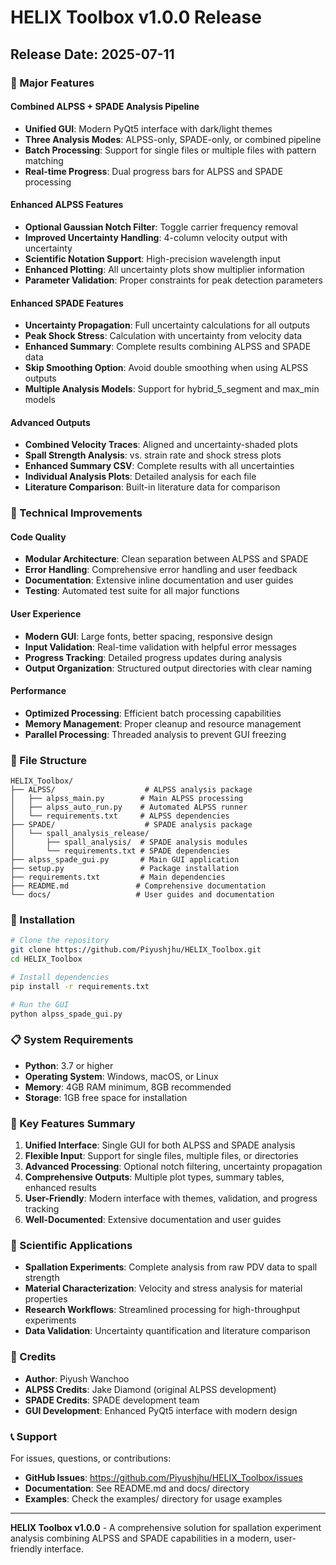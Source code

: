 # HELIX Toolbox v1.0.0 Release

## Release Date: 2025-07-11

### 🎉 Major Features

#### Combined ALPSS + SPADE Analysis Pipeline
- **Unified GUI**: Modern PyQt5 interface with dark/light themes
- **Three Analysis Modes**: ALPSS-only, SPADE-only, or combined pipeline
- **Batch Processing**: Support for single files or multiple files with pattern matching
- **Real-time Progress**: Dual progress bars for ALPSS and SPADE processing

#### Enhanced ALPSS Features
- **Optional Gaussian Notch Filter**: Toggle carrier frequency removal
- **Improved Uncertainty Handling**: 4-column velocity output with uncertainty
- **Scientific Notation Support**: High-precision wavelength input
- **Enhanced Plotting**: All uncertainty plots show multiplier information
- **Parameter Validation**: Proper constraints for peak detection parameters

#### Enhanced SPADE Features
- **Uncertainty Propagation**: Full uncertainty calculations for all outputs
- **Peak Shock Stress**: Calculation with uncertainty from velocity data
- **Enhanced Summary**: Complete results combining ALPSS and SPADE data
- **Skip Smoothing Option**: Avoid double smoothing when using ALPSS outputs
- **Multiple Analysis Models**: Support for hybrid_5_segment and max_min models

#### Advanced Outputs
- **Combined Velocity Traces**: Aligned and uncertainty-shaded plots
- **Spall Strength Analysis**: vs. strain rate and shock stress plots
- **Enhanced Summary CSV**: Complete results with all uncertainties
- **Individual Analysis Plots**: Detailed analysis for each file
- **Literature Comparison**: Built-in literature data for comparison

### 🔧 Technical Improvements

#### Code Quality
- **Modular Architecture**: Clean separation between ALPSS and SPADE
- **Error Handling**: Comprehensive error handling and user feedback
- **Documentation**: Extensive inline documentation and user guides
- **Testing**: Automated test suite for all major functions

#### User Experience
- **Modern GUI**: Large fonts, better spacing, responsive design
- **Input Validation**: Real-time validation with helpful error messages
- **Progress Tracking**: Detailed progress updates during analysis
- **Output Organization**: Structured output directories with clear naming

#### Performance
- **Optimized Processing**: Efficient batch processing capabilities
- **Memory Management**: Proper cleanup and resource management
- **Parallel Processing**: Threaded analysis to prevent GUI freezing

### 📁 File Structure

```
HELIX_Toolbox/
├── ALPSS/                    # ALPSS analysis package
│   ├── alpss_main.py        # Main ALPSS processing
│   ├── alpss_auto_run.py    # Automated ALPSS runner
│   └── requirements.txt     # ALPSS dependencies
├── SPADE/                    # SPADE analysis package
│   └── spall_analysis_release/
│       ├── spall_analysis/  # SPADE analysis modules
│       └── requirements.txt # SPADE dependencies
├── alpss_spade_gui.py       # Main GUI application
├── setup.py                 # Package installation
├── requirements.txt         # Main dependencies
├── README.md               # Comprehensive documentation
└── docs/                   # User guides and documentation
```

### 🚀 Installation

```bash
# Clone the repository
git clone https://github.com/Piyushjhu/HELIX_Toolbox.git
cd HELIX_Toolbox

# Install dependencies
pip install -r requirements.txt

# Run the GUI
python alpss_spade_gui.py
```

### 📋 System Requirements

- **Python**: 3.7 or higher
- **Operating System**: Windows, macOS, or Linux
- **Memory**: 4GB RAM minimum, 8GB recommended
- **Storage**: 1GB free space for installation

### 🎯 Key Features Summary

1. **Unified Interface**: Single GUI for both ALPSS and SPADE analysis
2. **Flexible Input**: Support for single files, multiple files, or directories
3. **Advanced Processing**: Optional notch filtering, uncertainty propagation
4. **Comprehensive Outputs**: Multiple plot types, summary tables, enhanced results
5. **User-Friendly**: Modern interface with themes, validation, and progress tracking
6. **Well-Documented**: Extensive documentation and user guides

### 🔬 Scientific Applications

- **Spallation Experiments**: Complete analysis from raw PDV data to spall strength
- **Material Characterization**: Velocity and stress analysis for material properties
- **Research Workflows**: Streamlined processing for high-throughput experiments
- **Data Validation**: Uncertainty quantification and literature comparison

### 👥 Credits

- **Author**: Piyush Wanchoo
- **ALPSS Credits**: Jake Diamond (original ALPSS development)
- **SPADE Credits**: SPADE development team
- **GUI Development**: Enhanced PyQt5 interface with modern design

### 📞 Support

For issues, questions, or contributions:
- **GitHub Issues**: https://github.com/Piyushjhu/HELIX_Toolbox/issues
- **Documentation**: See README.md and docs/ directory
- **Examples**: Check the examples/ directory for usage examples

---

**HELIX Toolbox v1.0.0** - A comprehensive solution for spallation experiment analysis combining ALPSS and SPADE capabilities in a modern, user-friendly interface.
